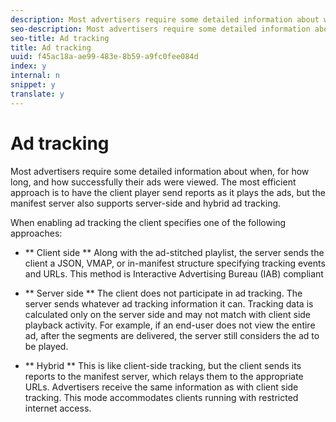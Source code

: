 ```yaml
---
description: Most advertisers require some detailed information about when, for how long, and how successfully their ads were viewed. The most efficient approach is to have the client player send reports as it plays the ads, but the manifest server also supports server-side and hybrid ad tracking.
seo-description: Most advertisers require some detailed information about when, for how long, and how successfully their ads were viewed. The most efficient approach is to have the client player send reports as it plays the ads, but the manifest server also supports server-side and hybrid ad tracking.
seo-title: Ad tracking
title: Ad tracking
uuid: f45ac18a-ae99-483e-8b59-a9fc0fee084d
index: y
internal: n
snippet: y
translate: y
---
```


# Ad tracking

Most advertisers require some detailed information about when, for how long, and how successfully their ads were viewed. The most efficient approach is to have the client player send reports as it plays the ads, but the manifest server also supports server-side and hybrid ad tracking.

When enabling ad tracking the client specifies one of the following approaches: 

* ** Client side ** Along with the ad-stitched playlist, the server sends the client a JSON, VMAP, or in-manifest structure specifying tracking events and URLs. This method is Interactive Advertising Bureau (IAB) compliant 

* ** Server side ** The client does not participate in ad tracking. The server sends whatever ad tracking information it can. Tracking data is calculated only on the server side and may not match with client side playback activity. For example, if an end-user does not view the entire ad, after the segments are delivered, the server still considers the ad to be played. 

* ** Hybrid ** This is like client-side tracking, but the client sends its reports to the manifest server, which relays them to the appropriate URLs. Advertisers receive the same information as with client side tracking. This mode accommodates clients running with restricted internet access. 



